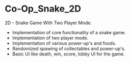 # Co-Op_Snake_2D
2D - Snake Game With Two Player Mode.

- Implementation of core functionality of a snake game.
- Implementation of two player mode.
- Implementation of various power-up's and foods.
- Randomized spawing of collectables and power-up's. 
- Basic UI like death, win, score, lobby UI for the game.

